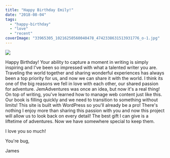 ```yaml
---
title: "Happy Birthday Emily!"
date: "2018-08-04"
tags: 
  - "happy-birthday"
  - "love"
  - "recent"
coverImage: "33965305_10216250560040478_4742338631513931776_o-1.jpg"
---
```


![](images/33965305_10216250560040478_4742338631513931776_o-1-297x300.jpg)

Happy Birthday! Your ability to capture a moment in writing is simply inspiring and I've been so impressed with what a talented writer you are. Traveling the world together and sharing wonderful experiences has always been a top priority for us, and now we can share it with the world. I think its one of the big reasons we fell in love with each other, our shared passion for adventure. JemAdventures was once an idea, but now it's a real thing! On top of writing, you've learned how to manage web content just like this. Our book is filling quickly and we need to transition to something without limits! This site is built with WordPress so you'll already be a pro! There's nothing I enjoy more than sharing this passion with you and now this project will allow us to look back on every detail! The best gift I can give is a liftetime of adventures. Now we have somewhere special to keep them.

I love you so much!

You're bug,

James
